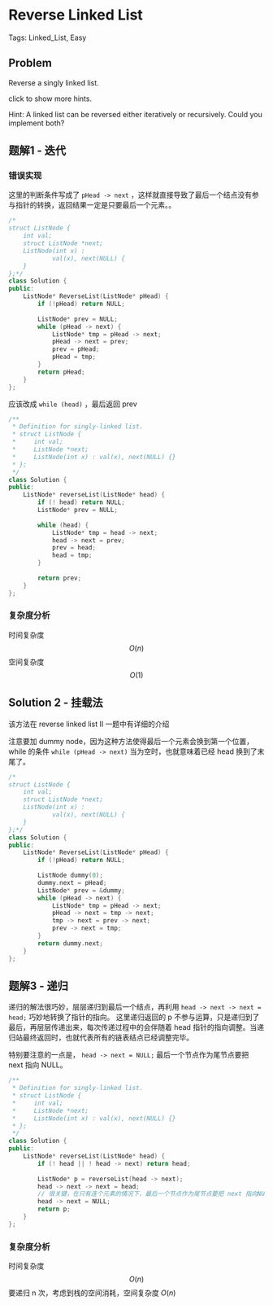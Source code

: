 # Reverse Linked List

Tags: Linked_List, Easy

## Problem

Reverse a singly linked list.

click to show more hints.

Hint:
A linked list can be reversed either iteratively or recursively. Could you implement both?

## 题解1 - 迭代

### 错误实现

这里的判断条件写成了 `pHead -> next` ，这样就直接导致了最后一个结点没有参与指针的转换，返回结果一定是只要最后一个元素。。

```cpp
/*
struct ListNode {
	int val;
	struct ListNode *next;
	ListNode(int x) :
			val(x), next(NULL) {
	}
};*/
class Solution {
public:
    ListNode* ReverseList(ListNode* pHead) {
        if (!pHead) return NULL;
        
        ListNode* prev = NULL;
        while (pHead -> next) {
            ListNode* tmp = pHead -> next;
            pHead -> next = prev;
            prev = pHead;
            pHead = tmp;
        }
        return pHead;
    }
};
```

应该改成 `while (head)` ，最后返回 prev

```cpp
/**
 * Definition for singly-linked list.
 * struct ListNode {
 *     int val;
 *     ListNode *next;
 *     ListNode(int x) : val(x), next(NULL) {}
 * };
 */
class Solution {
public:
    ListNode* reverseList(ListNode* head) {
        if (! head) return NULL;
        ListNode* prev = NULL;
        
        while (head) {
            ListNode* tmp = head -> next;
            head -> next = prev;
            prev = head;
            head = tmp;
        }
        
        return prev;
    }
};
```

### 复杂度分析

时间复杂度 $$O(n)$$
空间复杂度 $$O(1)$$

## Solution 2 - 挂载法

该方法在 reverse linked list II 一题中有详细的介绍

注意要加 dummy node，因为这种方法使得最后一个元素会换到第一个位置，while 的条件 `while (pHead -> next)` 当为空时，也就意味着已经 head 换到了末尾了。

```cpp
/*
struct ListNode {
	int val;
	struct ListNode *next;
	ListNode(int x) :
			val(x), next(NULL) {
	}
};*/
class Solution {
public:
    ListNode* ReverseList(ListNode* pHead) {
        if (!pHead) return NULL;
        
        ListNode dummy(0);
        dummy.next = pHead;
        ListNode* prev = &dummy;
        while (pHead -> next) {
            ListNode* tmp = pHead -> next;
            pHead -> next = tmp -> next;
            tmp -> next = prev -> next;
            prev -> next = tmp;
        }
        return dummy.next;
    }
};
```



## 题解3 - 递归

递归的解法很巧妙，层层递归到最后一个结点，再利用 `head -> next -> next = head;` 巧妙地转换了指针的指向。
这里递归返回的 p 不参与运算，只是递归到了最后，再层层传递出来，每次传递过程中的会伴随着 head 指针的指向调整。当递归站最终返回时，也就代表所有的链表结点已经调整完毕。

特别要注意的一点是， `head -> next = NULL;` 最后一个节点作为尾节点要把 next 指向 NULL。

```cpp
/**
 * Definition for singly-linked list.
 * struct ListNode {
 *     int val;
 *     ListNode *next;
 *     ListNode(int x) : val(x), next(NULL) {}
 * };
 */
class Solution {
public:
    ListNode* reverseList(ListNode* head) {
        if (! head || ! head -> next) return head;
        
        ListNode* p = reverseList(head -> next);
        head -> next -> next = head;
        // 很关键，在只有连个元素的情况下，最后一个节点作为尾节点要把 next 指向NULL
        head -> next = NULL;
        return p;
    }
};
```

### 复杂度分析

时间复杂度 $$O(n)$$
要递归 n 次，考虑到栈的空间消耗，空间复杂度 $O(n)$